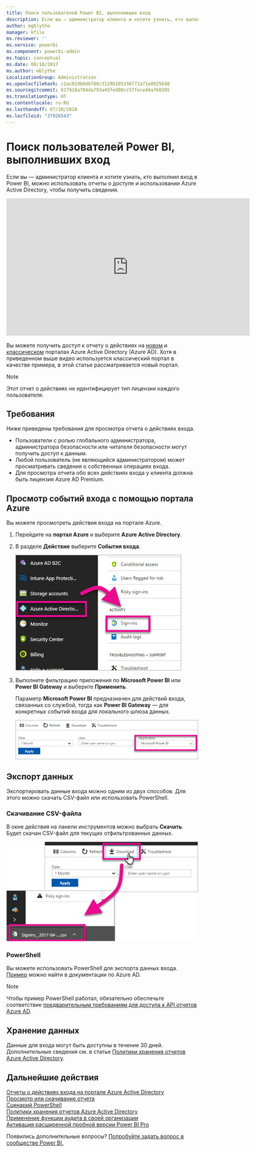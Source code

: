 ```yaml
---
title: Поиск пользователей Power BI, выполнивших вход
description: Если вы — администратор клиента и хотите узнать, кто выполнил вход в Power BI, можно использовать отчеты о доступе и использовании Azure Active Directory, чтобы получить сведения.
author: mgblythe
manager: kfile
ms.reviewer: ''
ms.service: powerbi
ms.component: powerbi-admin
ms.topic: conceptual
ms.date: 08/10/2017
ms.author: mblythe
LocalizationGroup: Administration
ms.openlocfilehash: c1ac019b0d6f80c3129b105336f71a71e0925648
ms.sourcegitcommit: 627918a704da793a45fed00cc57feced4a760395
ms.translationtype: HT
ms.contentlocale: ru-RU
ms.lasthandoff: 07/10/2018
ms.locfileid: "37926543"
---
```

# <a name="find-power-bi-users-that-have-signed-in"></a>Поиск пользователей Power BI, выполнивших вход
Если вы — администратор клиента и хотите узнать, кто выполнил вход в Power BI, можно использовать отчеты о доступе и использовании Azure Active Directory, чтобы получить сведения.

<iframe width="640" height="360" src="https://www.youtube.com/embed/1AVgh9w9VM8?showinfo=0" frameborder="0" allowfullscreen></iframe>

Вы можете получить доступ к отчету о действиях на [новом](https://docs.microsoft.com/azure/active-directory/active-directory-reporting-activity-sign-ins) и [классическом](https://docs.microsoft.com/azure/active-directory/active-directory-view-access-usage-reports) порталах Azure Active Directory (Azure AD). Хотя в приведенном выше видео используется классический портал в качестве примера, в этой статье рассматривается новый портал.

> [!NOTE]
> Этот отчет о действиях не идентифицирует тип лицензии каждого пользователя.

## <a name="requirements"></a>Требования
Ниже приведены требования для просмотра отчета о действиях входа.

* Пользователи с ролью глобального администратора, администратора безопасности или читателя безопасности могут получить доступ к данным.
* Любой пользователь (не являющийся администратором) может просматривать сведения о собственных операциях входа.
* Для просмотра отчета обо всех действиях входа у клиента должна быть лицензия Azure AD Premium.

## <a name="using-the-azure-portal-to-view-sign-ins"></a>Просмотр событий входа с помощью портала Azure
Вы можете просмотреть действия входа на портале Azure.

1. Перейдите на **портал Azure** и выберите **Azure Active Directory**.
2. В разделе **Действие** выберите **События входа**.
   
    ![](media/service-admin-access-usage/azure-portal-sign-ins.png)
3. Выполните фильтрацию приложения по **Microsoft Power BI** или **Power BI Gateway** и выберите **Применить**.
   
    Параметр **Microsoft Power BI** предназначен для действий входа, связанных со службой, тогда как **Power BI Gateway** — для конкретных событий входа для локального шлюза данных.
   
    ![](media/service-admin-access-usage/sign-in-filter.png)

## <a name="export-the-data"></a>Экспорт данных
Экспортировать данные входа можно одним из двух способов. Для этого можно скачать CSV-файл или использовать PowerShell.

### <a name="download-csv"></a>Скачивание CSV-файла
В окне действия на панели инструментов можно выбрать **Скачать**. Будет скачан CSV-файл для текущих отфильтрованных данных.

![](media/service-admin-access-usage/download-sign-in-data-csv.png)

### <a name="powershell"></a>PowerShell
Вы можете использовать PowerShell для экспорта данных входа. [Пример](https://docs.microsoft.com/azure/active-directory/active-directory-reporting-api-sign-in-activity-samples#powershell-script) можно найти в документации по Azure AD.

> [!NOTE]
> Чтобы пример PowerShell работал, обязательно обеспечьте соответствие [предварительным требованиям для доступа к API отчетов Azure AD](https://docs.microsoft.com/azure/active-directory/active-directory-reporting-api-prerequisites).
> 
> 

## <a name="data-retention"></a>Хранение данных
Данные для входа могут быть доступны в течение 30 дней. Дополнительные сведения см. в статье [Политики хранения отчетов Azure Active Directory](https://docs.microsoft.com/azure/active-directory/active-directory-reporting-retention).

## <a name="next-steps"></a>Дальнейшие действия
[Отчеты о действиях входа на портале Azure Active Directory](https://docs.microsoft.com/azure/active-directory/active-directory-reporting-activity-sign-ins)  
[Просмотр или скачивание отчета](https://docs.microsoft.com/azure/active-directory/active-directory-view-access-usage-reports)  
[Сценарий PowerShell](https://docs.microsoft.com/azure/active-directory/active-directory-reporting-api-sign-in-activity-samples#powershell-script)  
[Политики хранения отчетов Azure Active Directory](https://docs.microsoft.com/azure/active-directory/active-directory-reporting-retention)  
[Применение функции аудита в своей организации](service-admin-auditing.md)  
[Активация расширенной пробной версии Power BI Pro](service-extended-pro-trial.md)

Появились дополнительные вопросы? [Попробуйте задать вопрос в сообществе Power BI.](https://community.powerbi.com/)

